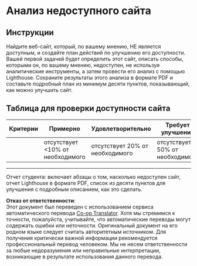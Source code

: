 <!--
CO_OP_TRANSLATOR_METADATA:
{
  "original_hash": "a258597a194e77d4fd469b3cd976b29e",
  "translation_date": "2025-08-25T23:04:20+00:00",
  "source_file": "1-getting-started-lessons/3-accessibility/assignment.md",
  "language_code": "ru"
}
-->
# Анализ недоступного сайта

## Инструкции

Найдите веб-сайт, который, по вашему мнению, НЕ является доступным, и создайте план действий по улучшению его доступности.  
Вашей первой задачей будет определить этот сайт, описать способы, которыми он, по вашему мнению, недоступен, не используя аналитические инструменты, а затем провести его анализ с помощью Lighthouse. Сохраните результаты этого анализа в формате PDF и составьте подробный план из минимум десяти пунктов, показывающий, как можно улучшить сайт.

## Таблица для проверки доступности сайта

| Критерии | Примерно | Удовлетворительно | Требует улучшения |
|----------|----------|-------------------|-------------------|
|          | отсутствует <10% от необходимого | отсутствует 20% от необходимого | отсутствует 50% от необходимого |

----
Отчет студента: включает абзацы о том, насколько недоступен сайт, отчет Lighthouse в формате PDF, список из десяти пунктов для улучшения с подробным описанием, как это сделать.

**Отказ от ответственности**:  
Этот документ был переведен с использованием сервиса автоматического перевода [Co-op Translator](https://github.com/Azure/co-op-translator). Хотя мы стремимся к точности, пожалуйста, учитывайте, что автоматические переводы могут содержать ошибки или неточности. Оригинальный документ на его родном языке следует считать авторитетным источником. Для получения критически важной информации рекомендуется профессиональный перевод человеком. Мы не несем ответственности за любые недоразумения или неправильные интерпретации, возникающие в результате использования данного перевода.